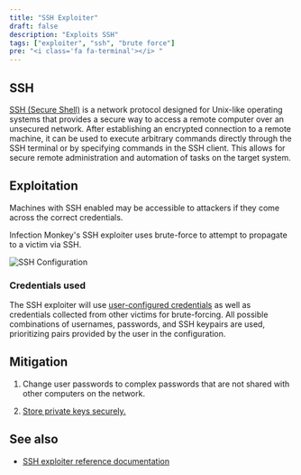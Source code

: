 ```yaml
---
title: "SSH Exploiter"
draft: false
description: "Exploits SSH"
tags: ["exploiter", "ssh", "brute force"]
pre: "<i class='fa fa-terminal'></i> "
---
```


## SSH

[SSH (Secure Shell)](https://en.wikipedia.org/wiki/Secure_Shell) is a network
protocol designed for Unix-like operating systems that provides a secure way to
access a remote computer over an unsecured network. After establishing an
encrypted connection to a remote machine, it can be used to execute arbitrary
commands directly through the SSH terminal or by specifying commands in the SSH
client. This allows for secure remote administration and automation of tasks on
the target system.

## Exploitation

Machines with SSH enabled may be accessible to attackers if
they come across the correct credentials.

Infection Monkey's SSH exploiter uses brute-force to attempt to
propagate to a victim via SSH.

![SSH Configuration](
/images/island/configuration-page/ssh-exploiter-configuration.png
"SSH Configuration")

### Credentials used

The SSH exploiter will use [user-configured credentials](
/usage/configuration/credentials) as well as credentials collected from other
victims for brute-forcing. All possible combinations of usernames, passwords,
and SSH keypairs are used, prioritizing pairs provided by the user in the
configuration.

## Mitigation

1. Change user passwords to complex passwords that are not shared with other
computers on the network.

1. [Store private keys securely.](
https://www.ssldragon.com/blog/best-practices-to-store-the-private-key/)

## See also
- [SSH exploiter reference documentation](/reference/exploiters/ssh)
